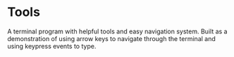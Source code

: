 # Tools
A terminal program with helpful tools and easy navigation system. Built as a demonstration of using arrow keys to navigate through the terminal and using keypress events to type.
